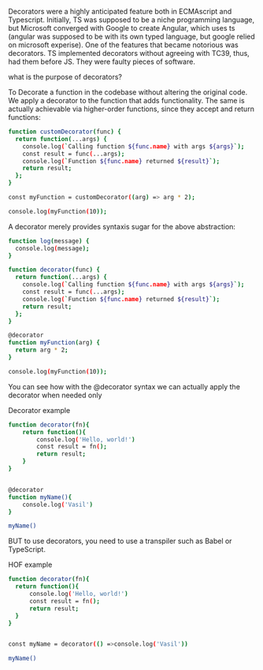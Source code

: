 Decorators were a highly anticipated feature both in ECMAscript and Typescript. Initially, TS was supposed to be a niche programming language, but Microsoft converged with Google to create Angular, which uses ts (angular was supposed to be with its own typed language, but google relied on microsoft experise). One of the features that became notorious was decorators. TS implemented decorators without agreeing with TC39, thus, had them before JS. They were faulty pieces of software.

what is the purpose of decorators?

To Decorate a function in the codebase without altering the original code.
We apply a decorator to the function that adds functionality. The same is actually achievable via higher-order functions, since they accept and return functions:

```sh
function customDecorator(func) {
  return function(...args) {
    console.log(`Calling function ${func.name} with args ${args}`);
    const result = func(...args);
    console.log(`Function ${func.name} returned ${result}`);
    return result;
  };
}

const myFunction = customDecorator((arg) => arg * 2);

console.log(myFunction(10));
```

A decorator merely provides syntaxis sugar for the above abstraction:

```sh
function log(message) {
  console.log(message);
}

function decorator(func) {
  return function(...args) {
    console.log(`Calling function ${func.name} with args ${args}`);
    const result = func(...args);
    console.log(`Function ${func.name} returned ${result}`);
    return result;
  };
}

@decorator
function myFunction(arg) {
  return arg * 2;
}

console.log(myFunction(10));
```

You can see how with the @decorator syntax we can actually apply the decorator when needed only

Decorator example
```sh
function decorator(fn){
    return function(){
        console.log('Hello, world!')
        const result = fn();
        return result;
    }
}


@decorator
function myName(){
    console.log('Vasil')
}

myName()
```


BUT to use decorators, you need to use a transpiler such as Babel or TypeScript.

HOF example
```sh
function decorator(fn){
  return function(){
      console.log('Hello, world!')
      const result = fn();
      return result;
  }
}


const myName = decorator(() =>console.log('Vasil'))

myName()
```